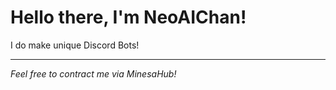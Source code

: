 # Hello there, I'm NeoAIChan!
I do make unique Discord Bots!
<hr>

<i>Feel free to contract me via MinesaHub!</i>
